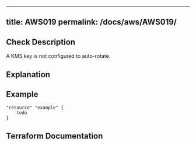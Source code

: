 
---
title: AWS019
permalink: /docs/aws/AWS019/
---


## Check Description

A KMS key is not configured to auto-rotate.

## Explanation

## Example

```
"resource" "example" {
	todo
}
```

## Terraform Documentation
